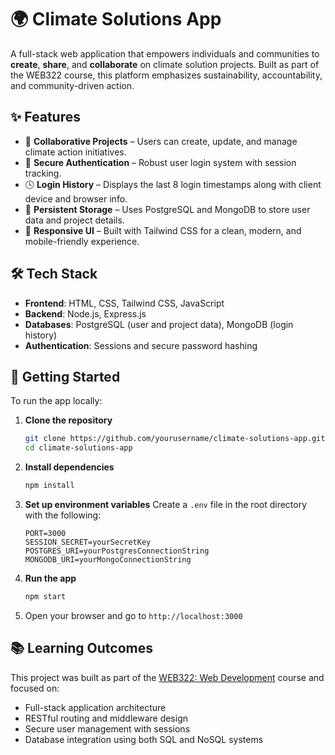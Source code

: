 # 🌍 Climate Solutions App

A full-stack web application that empowers individuals and communities to **create**, **share**, and **collaborate** on climate solution projects. Built as part of the WEB322 course, this platform emphasizes sustainability, accountability, and community-driven action.

## ✨ Features

- 🌱 **Collaborative Projects** – Users can create, update, and manage climate action initiatives.
- 🔐 **Secure Authentication** – Robust user login system with session tracking.
- 🕓 **Login History** – Displays the last 8 login timestamps along with client device and browser info.
- 💾 **Persistent Storage** – Uses PostgreSQL and MongoDB to store user data and project details.
- 🎨 **Responsive UI** – Built with Tailwind CSS for a clean, modern, and mobile-friendly experience.

## 🛠 Tech Stack

- **Frontend**: HTML, CSS, Tailwind CSS, JavaScript
- **Backend**: Node.js, Express.js
- **Databases**: PostgreSQL (user and project data), MongoDB (login history)
- **Authentication**: Sessions and secure password hashing

## 🚀 Getting Started

To run the app locally:

1. **Clone the repository**
   ```bash
   git clone https://github.com/yourusername/climate-solutions-app.git
   cd climate-solutions-app
   ```

2. **Install dependencies**
   ```bash
   npm install
   ```

3. **Set up environment variables**
   Create a `.env` file in the root directory with the following:
   ```
   PORT=3000
   SESSION_SECRET=yourSecretKey
   POSTGRES_URI=yourPostgresConnectionString
   MONGODB_URI=yourMongoConnectionString
   ```

4. **Run the app**
   ```bash
   npm start
   ```

5. Open your browser and go to `http://localhost:3000`


## 📚 Learning Outcomes

This project was built as part of the [WEB322: Web Development](https://web322.ca/) course and focused on:
- Full-stack application architecture
- RESTful routing and middleware design
- Secure user management with sessions
- Database integration using both SQL and NoSQL systems
